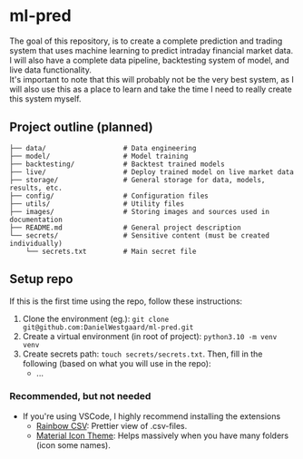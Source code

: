 # ml-pred
The goal of this repository, is to create a complete prediction and trading system that uses machine learning to predict intraday financial market data. I will also have a complete data pipeline, backtesting system of model, and live data functionality.<br>
It's important to note that this will probably not be the very best system, as I will also use this as a place to learn and take the time I need to really create this system myself.

## Project outline (planned)
```
├── data/                   # Data engineering
├── model/                  # Model training
├── backtesting/            # Backtest trained models
├── live/                   # Deploy trained model on live market data
├── storage/                # General storage for data, models, results, etc.
├── config/                 # Configuration files
├── utils/                  # Utility files
├── images/                 # Storing images and sources used in documentation
├── README.md               # General project description
└── secrets/                # Sensitive content (must be created individually)
    └── secrets.txt         # Main secret file
```

## Setup repo
If this is the first time using the repo, follow these instructions:
1. Clone the environment (eg.): ``` git clone git@github.com:DanielWestgaard/ml-pred.git ```
2. Create a virtual environment (in root of project): ``` python3.10 -m venv venv ```
3. Create secrets path: ``` touch secrets/secrets.txt ```. Then, fill in the following (based on what you will use in the repo):
    - ...
### Recommended, but not needed
- If you're using VSCode, I highly recommend installing the extensions
    - [Rainbow CSV](https://marketplace.visualstudio.com/items/?itemName=mechatroner.rainbow-csv): Prettier view of .csv-files.
    - [Material Icon Theme](https://marketplace.visualstudio.com/items/?itemName=PKief.material-icon-theme): Helps massively when you have many folders (icon some names).